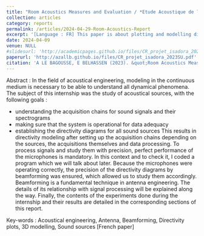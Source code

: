 ```yaml
---
title: "Room Acoustics Measures and Evaluation / *Etude Acoustique de la Salle Isadora*"
collection: articles
category: reports
permalink: /articles/2024-04-29-Room-Acoustics-Report
excerpt: '[Language : FR] This paper is about plotting and modelling different sound sources directivities with beamforming, after recording sounds with a 256 microphones-antenna. It was written for my voluntary 2nd year of bachelor internship, with a Masters 1st year level (context of Acoustics Master of Sorbonne University). '
date: 2024-04-09
venue: NULL
#slidesurl: 'http://academicpages.github.io/files/CR_projet_isadora_2023SU.pdf'
paperurl: 'http://azallb.github.io/files/CR_projet_isadora_2023SU.pdf'
citation: 'A LE BAGOUSSE, E BELHASSEN (2023). &quot;Room Acoustics Measures and Evaluation-M1 Acoustical Engineering Project report.&quot; Unpublished.'
---
```


Abstract : In the field of acoustical engineering, modeling in the continuous medium is necessary to be able
to understand all dynamical phenomena. The subject of this internship was the study of acoustical
sources, with the following goals :
- understanding the acquisition chains for sound signals and their spectrograms
- making sure that the system is operational for data adequacy
- establishing the directivity diagrams for all sound sources
This results in directivity modeling after setting up the acquisition chains depending on the sources,
the acquisitions themselves and data processing.
To process signals and study them with precision, perfect performance of the microphones is mandatory.
In this context and to check it, I coded a program which we will talk about later.
Because the microphones were operating correctly, the precision of the directivity diagrams by beamforming
was ensured, which allowed us to study them accordingly. Beamforming is a fundamental
technique in antenna engineering. The details of its relationship with signal processing will be explained
along the way.
Finally, the contents of the experiments done during the internship and their results are detailed in
the corresponding sections of this report.

Key-words : Acoustical engineering, Antenna, Beamforming, Directivity plots, 3D modelling, Sound sources
[French paper]